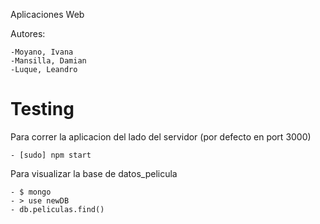 Aplicaciones Web 


Autores:

	-Moyano, Ivana
	-Mansilla, Damian
	-Luque, Leandro


Testing
==========

Para correr la aplicacion del lado del servidor (por defecto en port 3000)

	- [sudo] npm start

Para visualizar la base de datos_pelicula
	
	- $ mongo
	- > use newDB
	- db.peliculas.find()

